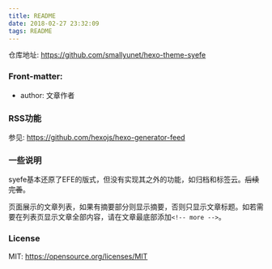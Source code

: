 ```yaml
---
title: README
date: 2018-02-27 23:32:09
tags: README
---
```


仓库地址: https://github.com/smallyunet/hexo-theme-syefe 

### Front-matter:

  - author: 文章作者

### RSS功能

参见: https://github.com/hexojs/hexo-generator-feed

### 一些说明

syefe基本还原了EFE的版式，但没有实现其之外的功能，如归档和标签云。~~后续完善~~。

页面展示的文章列表，如果有摘要部分则显示摘要，否则只显示文章标题。如若需要在列表页显示文章全部内容，请在文章最底部添加`<!-- more -->`。

### License

MIT: https://opensource.org/licenses/MIT

<!-- more -->